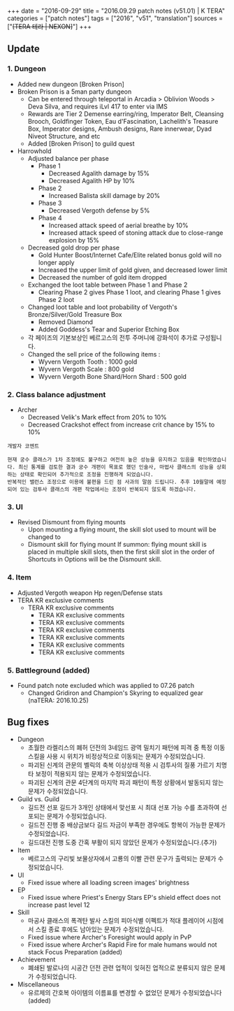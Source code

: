 +++
date = "2016-09-29"
title = "2016.09.29 patch notes (v51.01) | K TERA"
categories = ["patch notes"]
tags = ["2016", "v51", "translation"]
sources = ["~~[TERA 테라 | NEXON]~~"]
+++

## Update

### **1.** Dungeon
- Added new dungeon [Broken Prison]
- Broken Prison is a 5man party dungeon 
  - Can be entered through teleportal in Arcadia > Oblivion Woods > Deva Silva, and requires iLvl 417 to enter via IMS 
  - Rewards are Tier 2 Demense earring/ring, Imperator Belt, Cleansing Brooch, Goldfinger Token, Eau d'Fascination, Lachelith's Treasure Box, Imperator designs, Ambush designs, Rare innerwear, Dyad Niveot Structure, and etc 
  - Added [Broken Prison] to guild quest 
- Harrowhold 
  - Adjusted balance per phase
    - Phase 1
      - Decreased Agalith damage by 15%
      - Decreased Agalith HP by 10%
    - Phase 2
      - Increased Balista skill damage by 20% 
    - Phase 3
      - Decreased Vergoth defense by 5%
    - Phase 4
      - Increased attack speed of aerial breathe by 10% 
      - Increased attack speed of stoning attack due to close-range explosion by 15%
  - Decreased gold drop per phase
    - Gold Hunter Boost/Internet Cafe/Elite related bonus gold will no longer apply
    - Increased the upper limit of gold given, and decreased lower limit 
    - Decreased the number of gold item dropped 
  - Exchanged the loot table between Phase 1 and Phase 2 
    - Clearing Phase 2 gives Phase 1 loot, and clearing Phase 1 gives Phase 2 loot 
  - Changed loot table and loot probability of Vergoth's Bronze/Silver/Gold Treasure Box 
    - Removed Diamond
    - Added Goddess's Tear and Superior Etching Box 
  - 각 페이즈의 기본보상인 베르고스의 전투 주머니에 강화석이 추가로 구성됩니다.
  - Changed the sell price of the following items :
    - Wyvern Vergoth Tooth : 1000 gold
    - Wyvern Vergoth Scale : 800 gold
    - Wyvern Vergoth Bone Shard/Horn Shard : 500 gold 

### **2.** Class balance adjustment
- Archer
  - Decreased Velik's Mark effect from 20% to 10% 
  - Decreased Crackshot effect from increase crit chance by 15% to 10%

```
개발자 코멘트

현재 궁수 클래스가 1차 조정에도 불구하고 여전히 높은 성능을 유지하고 있음을 확인하였습니다. 최신 통계를 검토한 결과 궁수 개편이 목표로 했던 인술사, 마법사 클래스의 성능을 상회하는 상태로 확인되어 추가적으로 조정을 진행하게 되었습니다.
반복적인 밸런스 조정으로 이용에 불편을 드린 점 사과의 말씀 드립니다. 추후 10월말에 예정되어 있는 검투사 클래스의 개편 작업에서는 조정이 반복되지 않도록 하겠습니다.
```

### **3.** UI
- Revised Dismount from flying mounts
  - Upon mounting a flying mount, the skill slot used to mount will be changed to 
  - Dismount skill for flying mount If summon: flying mount skill is placed in multiple skill slots, then the first skill slot in the order of Shortcuts in Options will be the Dismount skill.

### **4.** Item
- Adjusted Vergoth weapon Hp regen/Defense stats
- TERA KR exclusive comments
  - TERA KR exclusive comments
    - TERA KR exclusive comments
    - TERA KR exclusive comments
    - TERA KR exclusive comments
    - TERA KR exclusive comments
    - TERA KR exclusive comments
    - TERA KR exclusive comments

### **5.** Battleground (added)
- Found patch note excluded which was applied to 07.26 patch
  - Changed Gridiron and Champion's Skyring to equalized gear (naTERA: 2016.10.25)

## Bug fixes

- Dungeon
  - 초월한 라켈리스의 폐허 던전의 3네임드 광역 밀치기 패턴에 피격 중 특정 이동 스킬을 사용 시 위치가 비정상적으로 이동되는 문제가 수정되었습니다.
  - 파괴된 신계의 관문의 벨릭의 축복 이상상태 적용 시 검투사의 질풍 가르기 치명타 보정이 적용되지 않는 문제가 수정되었습니다.
  - 파괴된 신계의 관문 4단계의 마지막 파괴 패턴이 특정 상황에서 발동되지 않는 문제가 수정되었습니다.
- Guild vs. Guild
  - 길드전 선포 길드가 3개인 상태에서 맞선포 시 최대 선포 가능 수를 초과하여 선포되는 문제가 수정되었습니다.
  - 길드전 진행 중 배상금보다 길드 자금이 부족한 경우에도 항복이 가능한 문제가 수정되었습니다.
  - 길드대전 진행 도중 간혹 부활이 되지 않았던 문제가 수정되었습니다.(추가) 
- Item
  - 베르고스의 구리빛 보물상자에서 고룡의 이빨 관련 문구가 출력되는 문제가 수정되었습니다.
- UI
  - Fixed issue where all loading screen images' brightness
- EP
  - Fixed issue where Priest's Energy Stars EP's shield effect does not increase past level 12
- Skill
  - 마공사 클래스의 폭격탄 발사 스킬의 피아식별 이펙트가 적대 플레이어 시점에서 스킬 종료 후에도 남아있는 문제가 수정되었습니다.
  - Fixed issue where Archer's Foresight would apply in PvP 
  - Fixed issue where Archer's Rapid Fire for male humans would not stack Focus Preparation (added) 
- Achievement
  - 폐쇄된 발로나의 시공간 던전 관련 업적이 잊혀진 업적으로 분류되지 않은 문제가 수정되었습니다.
- Miscellaneous
  - 유르제의 간호복 아이템의 이름표를 변경할 수 없었던 문제가 수정되었습니다 (added) 
